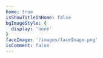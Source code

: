 ```yaml
---
home: true
isShowTitleInHome: false
bgImageStyle: {
  display: 'none'
}
faceImage: '/images/faceImage.png'
isComment: false
---
```

